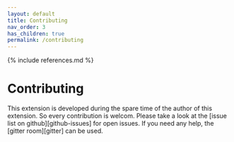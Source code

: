 ```yaml
---
layout: default
title: Contributing
nav_order: 3
has_children: true
permalink: /contributing
---
```


{% include references.md %}

# Contributing

This extension is developed during the spare time of the author of this
extension. So every contribution is welcom. Please take a look at the [issue
list on github][github-issues] for open issues. If
you need any help, the [gitter room][gitter] can be used.

